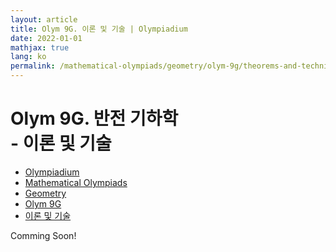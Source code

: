 ```yaml
---
layout: article
title: Olym 9G. 이론 및 기술 | Olympiadium
date: 2022-01-01
mathjax: true
lang: ko
permalink: /mathematical-olympiads/geometry/olym-9g/theorems-and-techniques/
---
```

# Olym 9G. 반전 기하학 <br> <ssup> - 이론 및 기술</ssup>

<ul class="breadcrumb">
	<li><a href="{{ site.url }}">Olympiadium</a></li> 
	<li><a href="{{ site.url }}mathematical-olympiads/">Mathematical Olympiads</a></li> 
	<li><a href="{{ site.url }}mathematical-olympiads/geometry/">Geometry</a></li> 
	<li><a href="{{ site.url }}mathematical-olympiads/geometry/olym-9g/">Olym 9G</a></li> 
	<li><a href="{{ site.url }}mathematical-olympiads/geometry/olym-9g/theorems-and-techniques/">이론 및 기술</a></li>
</ul>

Comming Soon!
